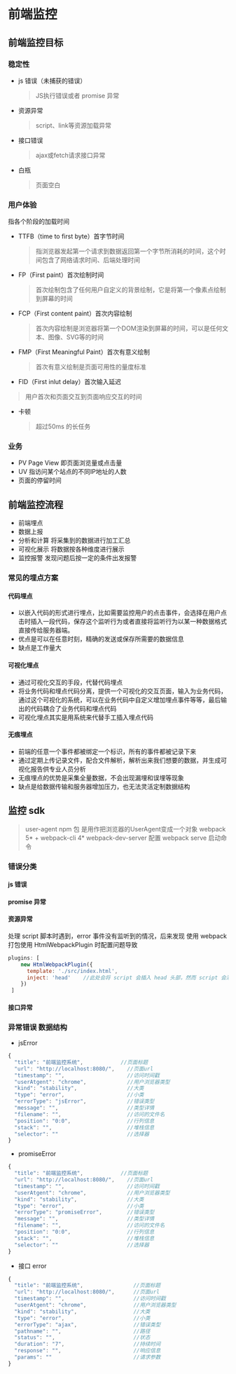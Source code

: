 # 前端监控

## 前端监控目标
### 稳定性
* js 错误（未捕获的错误）
  
  > JS执行错误或者 promise 异常
* 资源异常
  
  > script、link等资源加载异常
* 接口错误
  
  > ajax或fetch请求接口异常
* 白瓶
  
  > 页面空白
### 用户体验
指各个阶段的加载时间
* TTFB（time to first byte）首字节时间
  
  > 指浏览器发起第一个请求到数据返回第一个字节所消耗的时间，这个时间包含了网络请求时间、后端处理时间
* FP（First paint）首次绘制时间
  
  > 首次绘制包含了任何用户自定义的背景绘制，它是将第一个像素点绘制到屏幕的时间
* FCP（First content paint）首次内容绘制
  
  > 首次内容绘制是浏览器将第一个DOM渲染到屏幕的时间，可以是任何文本、图像、SVG等的时间
* FMP（First Meaningful Paint）首次有意义绘制
  
  > 首次有意义绘制是页面可用性的量度标准
* FID（First inlut delay）首次输入延迟
 > 用户首次和页面交互到页面响应交互的时间
* 卡顿 
  
  > 超过50ms 的长任务


### 业务
* PV  Page View 即页面浏览量或点击量
* UV  指访问某个站点的不同IP地址的人数
* 页面的停留时间

## 前端监控流程
* 前端埋点
* 数据上报
* 分析和计算 将采集到的数据进行加工汇总
* 可视化展示 将数据按各种维度进行展示
* 监控报警 发现问题后按一定的条件出发报警
### 常见的埋点方案
#### 代码埋点
* 以嵌入代码的形式进行埋点，比如需要监控用户的点击事件，会选择在用户点击时插入一段代码，保存这个监听行为或者直接将监听行为以某一种数据格式直接传给服务器端。
* 优点是可以在任意时刻，精确的发送或保存所需要的数据信息
* 缺点是工作量大

#### 可视化埋点
* 通过可视化交互的手段，代替代码埋点
* 将业务代码和埋点代码分离，提供一个可视化的交互页面，输入为业务代码，通过这个可视化的系统，可以在业务代码中自定义增加埋点事件等等，最后输出的代码耦合了业务代码和埋点代码
* 可视化埋点其实是用系统来代替手工插入埋点代码
#### 无痕埋点
* 前端的任意一个事件都被绑定一个标识，所有的事件都被记录下来
* 通过定期上传记录文件，配合文件解析，解析出来我们想要的数据，并生成可视化报告供专业人员分析
* 无痕埋点的优势是采集全量数据，不会出现漏埋和误埋等现象
* 缺点是给数据传输和服务器增加压力，也无法灵活定制数据结构

## 监控 sdk 
  > user-agent npm 包 是用作把浏览器的UserAgent变成一个对象
  > webpack 5* + webpack-cli 4*   webpack-dev-server 配置 webpack serve 启动命令
### 错误分类
#### js 错误



#### promise 异常



####  资源异常

处理 script 脚本时遇到，error 事件没有监听到的情况，后来发现 使用 webpack 打包使用  HtmlWebpackPlugin  时配置问题导致

```javascript
plugins: [
    new HtmlWebpackPlugin({
      template: './src/index.html',
      inject: 'head'	//此处会将 script 会插入 head 头部，然而 script 会添加 defer 属性，会取消 阻塞
    })
 ]
```



#### 接口异常





### 异常错误 数据结构
* jsError
```javascript
{
  "title": "前端监控系统",            //页面标题
  "url": "http://localhost:8080/",    //页面url
  "timestamp": "",                    //访问时间戳
  "userAtgent": "chrome",             //用户浏览器类型
  "kind": "stability",                //大类
  "type": "error",                    //小类
  "errorType": "jsError",             //错误类型
  "message": "",                      //类型详情
  "filename": "",                     //访问的文件名
  "position": "0:0",                  //行列信息
  "stack": "",                        //堆栈信息
  "selector": ""                      //选择器
}
```
* promiseError
```javascript
{
  "title": "前端监控系统",            //页面标题
  "url": "http://localhost:8080/",    //页面url
  "timestamp": "",                    //访问时间戳
  "userAtgent": "chrome",             //用户浏览器类型
  "kind": "stability",                //大类
  "type": "error",                    //小类
  "errorType": "promiseError",        //错误类型
  "message": "",                      //类型详情
  "filename": "",                     //访问的文件名
  "position": "0:0",                  //行列信息
  "stack": "",                        //堆栈信息
  "selector": ""                      //选择器
}
```

* 接口 error

```js
{
  "title": "前端监控系统",            	//页面标题
  "url": "http://localhost:8080/",    	//页面url
  "timestamp": "",                    	//访问时间戳
  "userAtgent": "chrome",            	//用户浏览器类型
  "kind": "stability",               	//大类
  "type": "error",                    	//小类
  "errorType": "ajax",        			//错误类型
  "pathname": "",                      	//路径
  "status": "",                     	//状态
  "duration": "7",                  	//持续时间
  "response": "",                       //响应信息
  "params": ""                      	//请求参数
}
```



